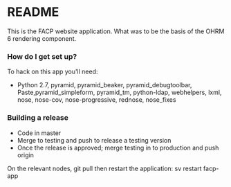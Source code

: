 # README #

This is the FACP website application. What was to be the basis of the OHRM 6 rendering component.

### How do I get set up? ###

To hack on this app you'll need:

* Python 2.7, pyramid, pyramid_beaker, pyramid_debugtoolbar, Paste,pyramid_simpleform, pyramid_tm, python-ldap, webhelpers, lxml, nose, nose-cov, nose-progressive, rednose, nose_fixes

### Building a release ###

* Code in master
* Merge to testing and push to release a testing version
* Once the release is approved; merge testing in to production and push origin

On the relevant nodes, git pull then restart the application: sv restart facp-app